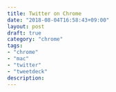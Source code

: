 ```yaml
---
title: Twitter on Chrome
date: "2018-08-04T16:58:43+09:00"
layout: post
draft: true
category: "chrome"
tags:
- "chrome"
- "mac"
- "twitter"
- "tweetdeck"
description:
---
```

